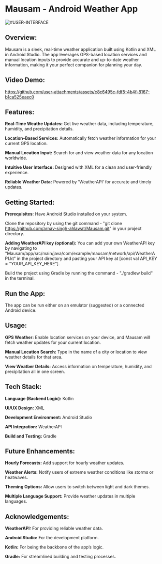 # Mausam - Android Weather App

![#USER-INTERFACE](https://github.com/user-attachments/assets/d9a582e7-e822-4b45-a2ef-afe20b58885c)

## Overview:

Mausam is a sleek, real-time weather application built using Kotlin and XML in Android Studio. The app leverages GPS-based location services and manual location inputs to provide accurate and up-to-date weather information, making it your perfect companion for planning your day.

## Video Demo:

https://github.com/user-attachments/assets/c8c6495c-fdf5-4b4f-8167-b1ca525eaec0

## Features:

**Real-Time Weathe Updates:** Get live weather data, including temperature, humidity, and precipitation details.

**Location-Based Services:** Automatically fetch weather information for your current GPS location.

**Manual Location Input:** Search for and view weather data for any location worldwide.

**Intuitive User Interface:** Designed with XML for a clean and user-friendly experience.

**Reliable Weather Data:** Powered by 'WeatherAPI' for accurate and timely updates.

## Getting Started:

**Prerequisites:** Have Android Studio installed on your system.

Clone the repository by using the git command - "git clone https://github.com/arnav-singh-ahlawat/Mausam.git" in your project directory.

**Adding WeatherAPI key (optional):** You can add your own WeatherAPI key by navigating to "Mausam/app/src/main/java/com/example/mausam/network/api/WeatherAPI.kt" in the project directory and pasting your API key at [const val API_KEY = "YOUR_API_KEY_HERE"].

Build the project using Gradle by running the command - "./gradlew build" in the terminal.


## Run the App:

The app can be run either on an emulator (suggested) or a connected Android device.

## Usage:

**GPS Weather:** Enable location services on your device, and Mausam will fetch weather updates for your current location.

**Manual Location Search:** Type in the name of a city or location to view weather details for that area.

**View Weatber Details:** Access information on temperature, humidity, and precipitation all in one screen.
 
## Tech Stack:

**Language (Backend Logic):** Kotlin

**UI/UX Design:** XML

**Development Environment:** Android Studio

**API Integration:** WeatherAPI

**Build and Testing:** Gradle

## Future Enhancements:

**Hourly Forecasts:** Add support for hourly weather updates.

**Weather Alerts:** Notify users of extreme weather conditions like storms or heatwaves.

**Theming Options:** Allow users to switch between light and dark themes.

**Multiple Language Support:** Provide weather updates in multiple languages.

## Acknowledgements:

**WeatherAPI:** For providing reliable weather data.

**Android Studio:** For the development platform.

**Kotlin:** For being the backbone of the app’s logic.

**Gradle:** For streamlined building and testing processes.